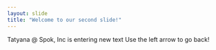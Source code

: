 ```yaml
---
layout: slide
title: "Welcome to our second slide!"
---
```

Tatyana @ Spok, Inc is entering new text
Use the left arrow to go back!
